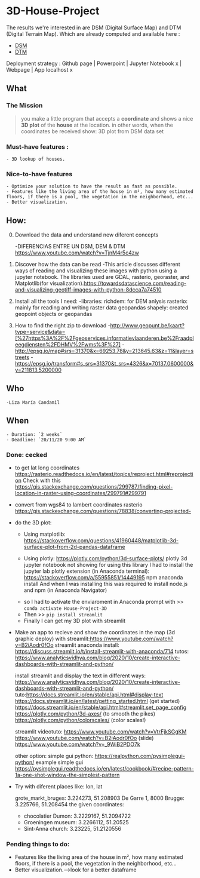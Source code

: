 # 3D-House-Project

 The results we're interested in are DSM (Digital Surface Map) and DTM (Digital Terrain Map).
 Which are already computed and available here :
 - [DSM](http://www.geopunt.be/download?container=dhm-vlaanderen-ii-dsm-raster-1m&title=Digitaal%20Hoogtemodel%20Vlaanderen%20II,%20DSM,%20raster,%201m)
 - [DTM](http://www.geopunt.be/download?container=dhm-vlaanderen-ii-dtm-raster-1m&title=Digitaal%20Hoogtemodel%20Vlaanderen%20II,%20DTM,%20raster,%201m)
 
 Deployment strategy :
	 Github page
	| Powerpoint
	| Jupyter Notebook x
	| Webpage 
	| App 
      localhost x
      
## What 

 ### The Mission
 > you make a little program that accepts a **coordinate** and shows a nice **3D plot** of the **house** at the location.
  in other words, when the coordinates be received show:  3D plot from DSM data set
 ### Must-have features :
    - 3D lookup of houses. 
      
 ### Nice-to-have features
    - Optimize your solution to have the result as fast as possible.
    - Features like the living area of the house in m², how many estimated floors, if there is a pool, the vegetation in the neighborhood, etc... 
    - Better visualization.
   
## How: 

0. Download the data and understand new diferent concepts

    -DIFERENCIAS ENTRE UN DSM, DEM & DTM https://www.youtube.com/watch?v=TjnM4r5c4zw 

1. Discover how the data can be read
    -This article discusses different ways of reading and visualizing these images with python using a jupyter notebook. The libraries      used are GDAL, rasterio, georaster, and Matplotlib(for visualization).https://towardsdatascience.com/reading-and-visualizing-geotiff-images-with-python-8dcca7a74510 

2. Install all the tools I need:
    -libraries: 
        richdem: for DEM anlysis
        rasterio: mainly for reading and writing raster data
        geopandas
        shapely: created geopoint objects or geopandas
3. How to find the right zip to download
    -http://www.geopunt.be/kaart?type=service&data=[%27https%3A%2F%2Fgeoservices.informatievlaanderen.be%2Fraadpleegdiensten%2FDHMV%2Fwms%3F%27]
    -http://epsg.io/map#srs=31370&x=69253.78&y=213645.63&z=11&layer=streets
    -https://epsg.io/transform#s_srs=31370&t_srs=4326&x=70137.0600000&y=211813.5200000

## Who
    -Liza María Candamil

## When
    - Duration: `2 weeks`
    - Deadline: `20/11/20 9:00 AM` 
    
 ### Done: cecked     

- to get lat long coordinates https://rasterio.readthedocs.io/en/latest/topics/reproject.html#reprojection
    Check with this https://gis.stackexchange.com/questions/299787/finding-pixel-location-in-raster-using-coordinates/299791#299791
    
- convert from wgs84 to lambert coordinates rasterio    
https://gis.stackexchange.com/questions/78838/converting-projected- 
- do the 3D plot:
    * Using matplotlib: https://stackoverflow.com/questions/41960448/matplotlib-3d-surface-plot-from-2d-pandas-dataframe 
        
    * Using plotly: https://plotly.com/python/3d-surface-plots/ 
        plotly 3d jupyter notebook not showing
        for using this library I had to install the jupyter lab plotly extension (in Anaconda terminal): https://stackoverflow.com/a/55955851/14449195
        npm anaconda install
        And when I was installing this was required to install node.js and npm (in Anaconda Navigator)     
    - so I had to activate the enviaroment in Anaconda prompt with >> `conda activate House-Project-3D`
    - Then >> `pip install streamlit`
    - Finally I can get my 3D plot with streamlit
    
    
- Make an app to recieve and show the coordinates in the map (3d graphic deploy) with streamlit:https://www.youtube.com/watch?v=B2iAodr0fOo
    streamlit anaconda install: https://discuss.streamlit.io/t/install-streamlit-with-anaconda/714
    tutos: https://www.analyticsvidhya.com/blog/2020/10/create-interactive-dashboards-with-streamlit-and-python/
    
    install streamlit and display the text in different ways: https://www.analyticsvidhya.com/blog/2020/10/create-interactive-dashboards-with-streamlit-and-python/
    tuto:https://docs.streamlit.io/en/stable/api.html#display-text
         https://docs.streamlit.io/en/latest/getting_started.html (get started)
         https://docs.streamlit.io/en/stable/api.html#streamlit.set_page_config
         https://plotly.com/python/3d-axes/ (to smooth the pikes)
         https://plotly.com/python/colorscales/ (color scales!)
        
    streamlit videotuto: https://www.youtube.com/watch?v=VtrFjkSGgKM
                         https://www.youtube.com/watch?v=B2iAodr0fOo (slide)
                         https://www.youtube.com/watch?v=_9WiB2PDO7k
    
    
    other option: simple gui python: https://realpython.com/pysimplegui-python/
    example simple gui https://pysimplegui.readthedocs.io/en/latest/cookbook/#recipe-pattern-1a-one-shot-window-the-simplest-pattern

- Try with diferent places like: lon, lat
    
    grote_markt_bruges:  3.224273, 51.208903
    De Garre 1, 8000 Brugge: 3.225766, 51.208454
    the given coordinates:    
    - chocolatier Dumon:  3.2229167, 51.2094722
    - Groeningen museum: 3.2266112, 51.20525
    - Sint-Anna church: 3.23225, 51.2120556
 
 ###  Pending things to do:
 
- Features like the living area of the house in m², how many estimated floors, if there is a pool, the vegetation in the neighborhood, etc... 
- Better visualization.-->look for a better dataframe